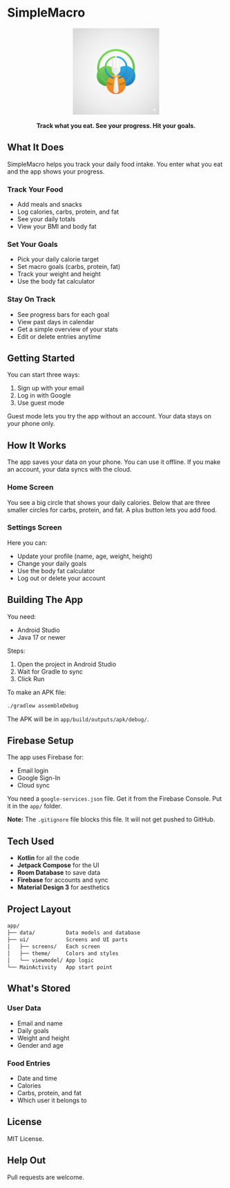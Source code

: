 # SimpleMacro

<p align="center">
  <img src="simplemacro.png" alt="SimpleMacro Logo" width="200"/>
</p>

<p align="center">
  <strong>Track what you eat. See your progress. Hit your goals.</strong>
</p>

## What It Does

SimpleMacro helps you track your daily food intake. You enter what you eat and the app shows your progress.

### Track Your Food
- Add meals and snacks
- Log calories, carbs, protein, and fat
- See your daily totals
- View your BMI and body fat

### Set Your Goals
- Pick your daily calorie target
- Set macro goals (carbs, protein, fat)
- Track your weight and height
- Use the body fat calculator

### Stay On Track
- See progress bars for each goal
- View past days in calendar
- Get a simple overview of your stats
- Edit or delete entries anytime

## Getting Started

You can start three ways:
1. Sign up with your email
2. Log in with Google
3. Use guest mode

Guest mode lets you try the app without an account. Your data stays on your phone only.

## How It Works

The app saves your data on your phone. You can use it offline. If you make an account, your data syncs with the cloud.

### Home Screen
You see a big circle that shows your daily calories. Below that are three smaller circles for carbs, protein, and fat. A plus button lets you add food.

### Settings Screen
Here you can:
- Update your profile (name, age, weight, height)
- Change your daily goals
- Use the body fat calculator
- Log out or delete your account

## Building The App

You need:
- Android Studio
- Java 17 or newer

Steps:
1. Open the project in Android Studio
2. Wait for Gradle to sync
3. Click Run

To make an APK file:
```bash
./gradlew assembleDebug
```

The APK will be in `app/build/outputs/apk/debug/`.

## Firebase Setup

The app uses Firebase for:
- Email login
- Google Sign-In
- Cloud sync

You need a `google-services.json` file. Get it from the Firebase Console. Put it in the `app/` folder.

**Note:** The `.gitignore` file blocks this file. It will not get pushed to GitHub.

## Tech Used

- **Kotlin** for all the code
- **Jetpack Compose** for the UI
- **Room Database** to save data
- **Firebase** for accounts and sync
- **Material Design 3** for aesthetics

## Project Layout

```
app/
├── data/          Data models and database
├── ui/            Screens and UI parts
│   ├── screens/   Each screen
│   ├── theme/     Colors and styles
│   └── viewmodel/ App logic
└── MainActivity   App start point
```

## What's Stored

### User Data
- Email and name
- Daily goals
- Weight and height
- Gender and age

### Food Entries
- Date and time
- Calories
- Carbs, protein, and fat
- Which user it belongs to

## License

MIT License.

## Help Out

Pull requests are welcome.
